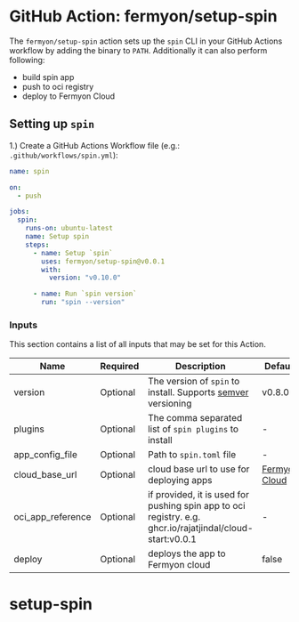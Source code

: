 # GitHub Action: fermyon/setup-spin

The `fermyon/setup-spin` action sets up the `spin` CLI in your GitHub Actions workflow by adding the binary to `PATH`. Additionally it can also perform following:

- build spin app
- push to oci registry
- deploy to Fermyon Cloud

## Setting up `spin` 

1.) Create a GitHub Actions Workflow file (e.g.: `.github/workflows/spin.yml`):

```yaml
name: spin

on:
  - push

jobs:
  spin:
    runs-on: ubuntu-latest
    name: Setup spin
    steps:
      - name: Setup `spin`
        uses: fermyon/setup-spin@v0.0.1
        with:
          version: "v0.10.0"

      - name: Run `spin version`
        run: "spin --version"
```

### Inputs

This section contains a list of all inputs that may be set for this Action.


| Name          |   Required    | Description   | Default       |
| ------------- | ------------- | ------------- | ------------- |
| version       | Optional      | The version of `spin` to install. Supports [semver](https://www.npmjs.com/package/semver) versioning | v0.8.0 |
| plugins       | Optional      | The comma separated list of `spin plugins` to install | - |
| app_config_file       | Optional      | Path to `spin.toml` file  | - |
| cloud_base_url       | Optional      | cloud base url to use for deploying apps  | [Fermyon Cloud](https://cloud.fermyon.com) |
| oci_app_reference       | Optional      | if provided, it is used for pushing spin app to oci registry. e.g. ghcr.io/rajatjindal/cloud-start:v0.0.1  | - |
| deploy       | Optional      | deploys the app to Fermyon cloud  | false |

# setup-spin

